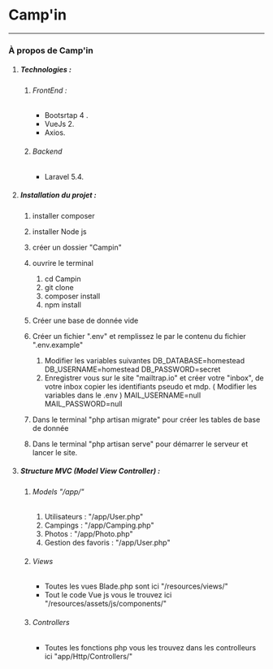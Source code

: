 <p align="center"><h1>Camp'in</h1></p>

----

### À propos de Camp'in

1. ##### Technologies :
    1. ###### FrontEnd :
        - Bootsrtap 4 .
        - VueJs 2.
        - Axios.
    2. ###### Backend  
        - Laravel 5.4.
        
2. ##### Installation du projet : 
    1. installer composer
    
    2. installer Node js
    
    3. créer un dossier "Campin"
    
    4. ouvrire le terminal
        1. cd Campin
        2. git clone 
        3. composer install
        4. npm install
        
    5. Créer une base de donnée vide    
    
    6. Créer un fichier ".env" et remplissez le par le contenu du fichier ".env.example"
        1. Modifier les variables suivantes
                    DB_DATABASE=homestead
                    DB_USERNAME=homestead
                    DB_PASSWORD=secret     
        2. Enregistrer vous sur le site "mailtrap.io" et créer votre "inbox", de votre inbox copier les identifiants pseudo et mdp.
                    ( Modifier les variables dans le .env )
                    MAIL_USERNAME=null
                    MAIL_PASSWORD=null
    7. Dans le terminal "php artisan migrate" pour créer les tables de base de donnée
    8. Dans le terminal "php artisan serve" pour démarrer le serveur et lancer le site.
                
3. ##### Structure MVC (Model View Controller) :
    
    1. ###### Models "/app/"
        1. Utilisateurs : "/app/User.php"  
        2. Campings : "/app/Camping.php"
        3. Photos : "/app/Photo.php"
        4. Gestion des favoris  : "/app/User.php" 
             
    2. ###### Views 
        
        - Toutes les vues Blade.php sont ici "/resources/views/" 
        - Tout le code Vue js vous le trouvez ici "/resources/assets/js/components/"
    
    3. ###### Controllers    
        
        - Toutes les fonctions php vous les trouvez dans les controlleurs ici "app/Http/Controllers/"
        
        




